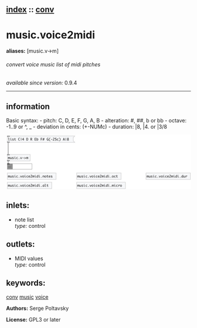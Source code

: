 [index](index.html) :: [conv](category_conv.html)
---

# music.voice2midi
**aliases:** [music.v-&gt;m]


###### convert voice music list of midi pitches

*available since version:* 0.9.4

---


## information
Basic syntax: - pitch: C, D, E, F, G, A, B - alteration: #, ##, b or bb - octave: -1..9 or ^, _ - deviation in cents: (+-NUMc) - duration: |8, |4. or |3/8


[![example](../examples/img/music.voice2midi.jpg)](../examples/pd/music.voice2midi.pd)









## inlets:

* note list<br>
_type:_ control



## outlets:

* MIDI values<br>
_type:_ control



## keywords:

[conv](keywords/conv.html)
[music](keywords/music.html)
[voice](keywords/voice.html)






**Authors:** Serge Poltavsky




**License:** GPL3 or later





